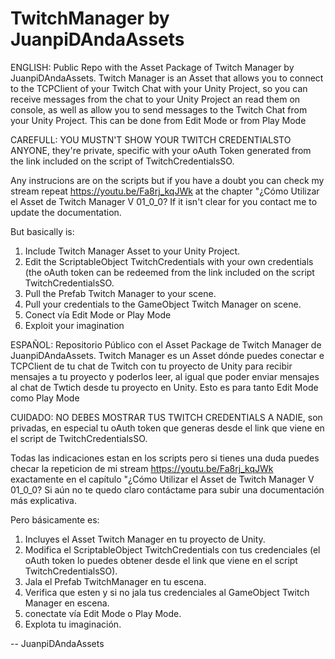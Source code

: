 # TwitchManager by JuanpiDAndaAssets
ENGLISH:
Public Repo with the Asset Package of Twitch Manager by JuanpiDAndaAssets.
Twitch Manager is an Asset that allows you to connect to the TCPClient of your Twitch Chat with your Unity Project, so you can receive messages from the chat to your Unity Project an read them on console, as well as allow you to send messages to the Twitch Chat from your Unity Project. This can be done from Edit Mode or from Play Mode

CAREFULL: YOU MUSTN'T SHOW YOUR TWITCH CREDENTIALSTO ANYONE, they're private, specific with your oAuth Token generated from the link included on the script of TwitchCredentialsSO.

Any instrucions are on the scripts but if you have a doubt you can check my stream repeat https://youtu.be/Fa8rj_kqJWk at the chapter "¿Cómo Utilizar el Asset de Twitch Manager V 01_0_0?
If it isn't clear for you contact me to update the documentation.

But basically is:
1) Include Twitch Manager Asset to your Unity Project.
2) Edit the ScriptableObject TwitchCredentials with your own credentials (the oAuth token can be redeemed from the link included on the script TwitchCredentialsSO.
3) Pull the Prefab Twitch Manager to your scene.
4) Pull your credentials to the GameObject Twitch Manager on scene.
5) Conect vía Edit Mode or Play Mode
6) Exploit your imagination

ESPAÑOL:
Repositorio Público con el Asset Package de Twitch Manager de JuanpiDAndaAssets.
Twitch Manager es un Asset dónde puedes conectar e TCPClient de tu chat de Twitch con tu proyecto de Unity para recibir mensajes a tu proyecto y poderlos leer, al igual que poder enviar mensajes al chat de Twtich desde tu proyecto en Unity. Esto es para tanto Edit Mode como Play Mode

CUIDADO: NO DEBES MOSTRAR TUS TWITCH CREDENTIALS A NADIE, son privadas, en especial tu oAuth token que generas desde el link que viene en el script de TwitchCredentialsSO.

Todas las indicaciones estan en los scripts pero si tienes una duda puedes checar la repeticion de mi stream https://youtu.be/Fa8rj_kqJWk exactamente en el capítulo "¿Cómo Utilizar el Asset de Twitch Manager V 01_0_0?
Si aún no te quedo claro contáctame para subir una documentación más explicativa.

Pero básicamente es:
1) Incluyes el Asset Twitch Manager en tu proyecto de Unity.
2) Modifica el ScriptableObject TwitchCredentials con tus credenciales (el oAuth token lo puedes obtener desde el link que viene en el script TwitchCredentialsSO).
3) Jala el Prefab TwitchManager en tu escena.
4) Verifica que esten y si no jala tus credenciales al GameObject Twitch Manager en escena.
5) conectate vía Edit Mode o Play Mode.
6) Explota tu imaginación.

-- JuanpiDAndaAssets
